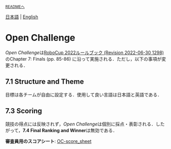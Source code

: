 <sub>[READMEへ](../../README.md)</sub>

[日本語](./oc_ja.md) | [English](./oc_en.md)

# Open Challenge

*Open Challenge*は[RoboCup 2022ルールブック (Revision 2022-06-30 1298)](https://athome.robocup.org/wp-content/uploads/2022_rulebook.pdf) のChapter 7: Finals (pp. 85-86) に沿って実施される．ただし，以下の事項が変更される．

## 7.1 Structure and Theme

目標は各チームが自由に設定する．使用して良い言語は日本語と英語である．

## 7.3 Scoring

競技の得点には反映されず，*Open Challenge*は個別に採点・表彰される．したがって，**7.4 Final Ranking and Winner**は無効である．

**審査員用のスコアシート**: [OC-score_sheet](./doc/OC-score_sheet.pdf)
